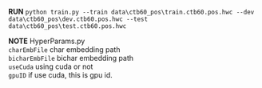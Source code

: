 **RUN**
`python train.py --train data\ctb60_pos\train.ctb60.pos.hwc --dev data\ctb60_pos\dev.ctb60.pos.hwc --test data\ctb60_pos\test.ctb60.pos.hwc`</br>

**NOTE**
HyperParams.py </br>
`charEmbFile` char embedding path</br>
`bicharEmbFile` bichar embedding path</br>
`useCuda` using cuda or not</br>
`gpuID` if use cuda, this is gpu id.</br>
